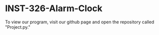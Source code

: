 # INST-326-Alarm-Clock
To view our program, visit our github page and open the repository called "Project.py."
